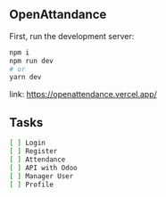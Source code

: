 ## OpenAttandance

First, run the development server:

```bash
npm i
npm run dev
# or
yarn dev
```

link: https://openattendance.vercel.app/


## Tasks
```bash
[ ] Login
[ ] Register
[ ] Attendance
[ ] API with Odoo
[ ] Manager User
[ ] Profile
```

